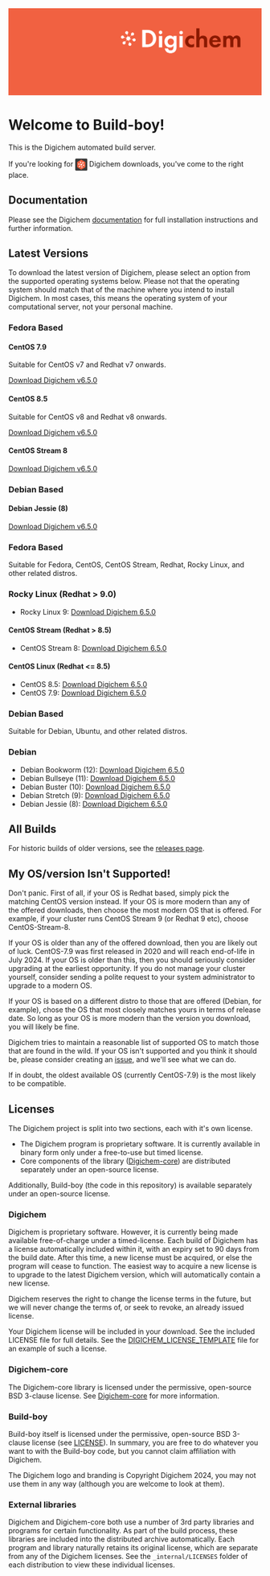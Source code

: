 <img src="Banner.png" alt="Banner" />

# Welcome to Build-boy!

This is the Digichem automated build server.

If you're looking for <img src="Logo.png" alt="Banner" height=24 valign=middle /> Digichem downloads, you've come to the right place.

## Documentation

Please see the Digichem [documentation](https://doc.digi-chem.co.uk) for full installation instructions and further information.

## Latest Versions

To download the latest version of Digichem, please select an option from the supported operating systems below.
Please not that the operating system should match that of the machine where you intend to install Digichem.
In most cases, this means the operating system of your computational server, not your personal machine.

### Fedora Based

#### CentOS 7.9

Suitable for CentOS v7 and Redhat v7 onwards.
<!-- CentOS-7.9 -->
[Download Digichem v6.5.0](https://github.com/Digichem-Project/build-boy/releases/download/6.5.0-CentOS-7.9/digichem.6.5.0.CentOS-7.9.tar.gz)

#### CentOS 8.5

Suitable for CentOS v8 and Redhat v8 onwards.
<!-- CentOS-8.5 -->
[Download Digichem v6.5.0](https://github.com/Digichem-Project/build-boy/releases/download/6.5.0-CentOS-8.5/digichem.6.5.0.CentOS-8.5.tar.gz)

#### CentOS Stream 8

<!-- CentOS-Stream-8 -->
[Download Digichem v6.5.0](https://github.com/Digichem-Project/build-boy/releases/download/6.5.0-CentOS-Stream-8/digichem.6.5.0.CentOS-Stream-8.tar.gz)


### Debian Based

#### Debian Jessie (8)

<!-- Debian-Jessie -->
[Download Digichem v6.5.0](https://github.com/Digichem-Project/build-boy/releases/download/6.5.0-CentOS-Stream-8/digichem.6.5.0.CentOS-Stream-8.tar.gz)



### Fedora Based

Suitable for Fedora, CentOS, CentOS Stream, Redhat, Rocky Linux, and other related distros.

### Rocky Linux (Redhat > 9.0)
- Rocky Linux 9: <!-- Rocky-Linux-9 --> [Download Digichem 6.5.0](https://github.com/Digichem-Project/build-boy/releases)

#### CentOS Stream (Redhat > 8.5)
- CentOS Stream 8: <!-- CentOS-Stream-8 --> [Download Digichem 6.5.0](https://github.com/Digichem-Project/build-boy/releases/download/6.5.0-CentOS-Stream-8/digichem.6.5.0.CentOS-Stream-8.tar.gz)

#### CentOS Linux (Redhat <= 8.5)
- CentOS 8.5: <!-- CentOS-8.5 --> [Download Digichem 6.5.0](https://github.com/Digichem-Project/build-boy/releases/download/6.5.0-CentOS-8.5/digichem.6.5.0.CentOS-8.5.tar.gz)
- CentOS 7.9: <!-- CentOS-7.9 --> [Download Digichem 6.5.0](https://github.com/Digichem-Project/build-boy/releases/download/6.5.0-CentOS-7.9/digichem.6.5.0.CentOS-7.9.tar.gz)

### Debian Based

Suitable for Debian, Ubuntu, and other related distros.

### Debian
- Debian Bookworm (12): <!-- Debian-Bookworm --> [Download Digichem 6.5.0](https://github.com/Digichem-Project/build-boy/releases)
- Debian Bullseye (11): <!-- Debian-Bullseye --> [Download Digichem 6.5.0](https://github.com/Digichem-Project/build-boy/releases)
- Debian Buster (10): <!-- Debian-Buster --> [Download Digichem 6.5.0](https://github.com/Digichem-Project/build-boy/releases)
- Debian Stretch (9): <!-- Debian-Stretch --> [Download Digichem 6.5.0](https://github.com/Digichem-Project/build-boy/releases)
- Debian Jessie (8): <!-- Debian-Jessie --> [Download Digichem 6.5.0](https://github.com/Digichem-Project/build-boy/releases)

## All Builds

For historic builds of older versions, see the [releases page](https://github.com/Digichem-Project/build-boy/releases).

## My OS/version Isn't Supported!

Don't panic. First of all, if your OS is Redhat based, simply pick the matching CentOS version instead.
If your OS is more modern than any of the offered downloads, then choose the most modern OS that is offered.
For example, if your cluster runs CentOS Stream 9 (or Redhat 9 etc), choose CentOS-Stream-8.

If your OS is older than any of the offered download, then you are likely out of luck. CentOS-7.9 was first
released in 2020 and will reach end-of-life in July 2024. If your OS is older than this, then you should
seriously consider upgrading at the earliest opportunity. If you do not manage your cluster yourself,
consider sending a polite request to your system administrator to upgrade to a modern OS.

If your OS is based on a different distro to those that are offered (Debian, for example), chose the OS
that most closely matches yours in terms of release date. So long as your OS is more modern than the 
version you download, you will likely be fine.

Digichem tries to maintain a reasonable list of supported OS to match those that are found in the wild.
If your OS isn't supported and you think it should be, please consider creating an
[issue](https://github.com/Digichem-Project/build-boy/issues), and we'll see what we can do.

If in doubt, the oldest available OS (currently CentOS-7.9) is the most likely to be compatible.

## Licenses

The Digichem project is split into two sections, each with it's own license.
 - The Digichem program is proprietary software. It is currently available in binary form only under a free-to-use but timed license. 
 - Core components of the library ([Digichem-core](https://github.com/Digichem-Project/digichem-core)) are distributed separately under an open-source license.

Additionally, Build-boy (the code in this repository) is available separately under an open-source license.

### Digichem

Digichem is proprietary software. However, it is currently being made available free-of-charge under a timed-license.
Each build of Digichem has a license automatically included within it, with an expiry set to
90 days from the build date. After this time, a new license must be acquired, or else the 
program will cease to function. The easiest way to acquire a new license is to upgrade to the
latest Digichem version, which will automatically contain a new license.

Digichem reserves the right to change the license terms in the future, but we will never change the terms of, or seek to revoke,
an already issued license.

Your Digichem license will be included in your download. See the included LICENSE file for full details.
See the [DIGICHEM_LICENSE_TEMPLATE](DIGICHEM_LICENSE_TEMPLATE.md) file for an example of such a license.

### Digichem-core

The Digichem-core library is licensed under the permissive, open-source BSD 3-clause license.
See [Digichem-core](https://github.com/Digichem-Project/digichem-core) for more information.

### Build-boy

Build-boy itself is licensed under the permissive, open-source BSD 3-clause license (see [LICENSE](LICENSE)).
In summary, you are free to do whatever you want to with the Build-boy code, but you cannot claim
affiliation with Digichem.

The Digichem logo and branding is Copyright Digichem 2024, you may not use them in any way (although you are welcome to look at them).

### External libraries

Digichem and Digichem-core both use a number of 3rd party libraries and programs for certain functionality.
As part of the build process, these libraries are included into the distributed archive automatically.
Each program and library naturally retains its original license, which are separate from any of the Digichem licenses.
See the `_internal/LICENSES` folder of each distribution to view these individual licenses.
